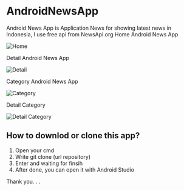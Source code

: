 # AndroidNewsApp
Android News App is Application News for showing latest news in Indonesia, I use free api from NewsApi.org
Home Android News App

![Home](https://user-images.githubusercontent.com/33416633/72682709-a7d5c700-3b02-11ea-9245-42b8c0372378.JPG)

Detail Android News App

![Detail](https://user-images.githubusercontent.com/33416633/72682741-1155d580-3b03-11ea-92a2-139fe1dd3a76.JPG)

Category Android News App

![Category](https://user-images.githubusercontent.com/33416633/72682735-013df600-3b03-11ea-8e77-680c433ae745.JPG)

Detail Category

![Detail Category](https://user-images.githubusercontent.com/33416633/72682748-1dda2e00-3b03-11ea-849c-fa8a377e0d0b.JPG)


## How to downlod or clone this app?

1. Open your cmd
2. Write git clone (url repository)
3. Enter and waiting for finsih
4. After done, you can open it with Android Studio

Thank you. . .

